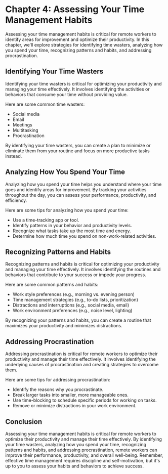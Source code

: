 Chapter 4: Assessing Your Time Management Habits
================================================

Assessing your time management habits is critical for remote workers to identify areas for improvement and optimize their productivity. In this chapter, we'll explore strategies for identifying time wasters, analyzing how you spend your time, recognizing patterns and habits, and addressing procrastination.

Identifying Your Time Wasters
-----------------------------

Identifying your time wasters is critical for optimizing your productivity and managing your time effectively. It involves identifying the activities or behaviors that consume your time without providing value.

Here are some common time wasters:

- Social media
- Email
- Meetings
- Multitasking
- Procrastination

By identifying your time wasters, you can create a plan to minimize or eliminate them from your routine and focus on more productive tasks instead.

Analyzing How You Spend Your Time
---------------------------------

Analyzing how you spend your time helps you understand where your time goes and identify areas for improvement. By tracking your activities throughout the day, you can assess your performance, productivity, and efficiency.

Here are some tips for analyzing how you spend your time:

- Use a time-tracking app or tool.
- Identify patterns in your behavior and productivity levels.
- Recognize what tasks take up the most time and energy.
- Determine how much time you spend on non-work-related activities.

Recognizing Patterns and Habits
-------------------------------

Recognizing patterns and habits is critical for optimizing your productivity and managing your time effectively. It involves identifying the routines and behaviors that contribute to your success or impede your progress.

Here are some common patterns and habits:

- Work style preferences (e.g., morning vs. evening person)
- Time management strategies (e.g., to-do lists, prioritization)
- Distractions and interruptions (e.g., social media, email)
- Work environment preferences (e.g., noise level, lighting)

By recognizing your patterns and habits, you can create a routine that maximizes your productivity and minimizes distractions.

Addressing Procrastination
--------------------------

Addressing procrastination is critical for remote workers to optimize their productivity and manage their time effectively. It involves identifying the underlying causes of procrastination and creating strategies to overcome them.

Here are some tips for addressing procrastination:

- Identify the reasons why you procrastinate.
- Break larger tasks into smaller, more manageable ones.
- Use time-blocking to schedule specific periods for working on tasks.
- Remove or minimize distractions in your work environment.

Conclusion
----------

Assessing your time management habits is critical for remote workers to optimize their productivity and manage their time effectively. By identifying your time wasters, analyzing how you spend your time, recognizing patterns and habits, and addressing procrastination, remote workers can improve their performance, productivity, and overall well-being. Remember, effective time management requires discipline and self-motivation, but it's up to you to assess your habits and behaviors to achieve success.
